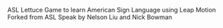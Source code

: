 ASL Lettuce 
Game to learn American Sign Language using Leap Motion 
Forked from ASL Speak by Nelson Liu and Nick Bowman
